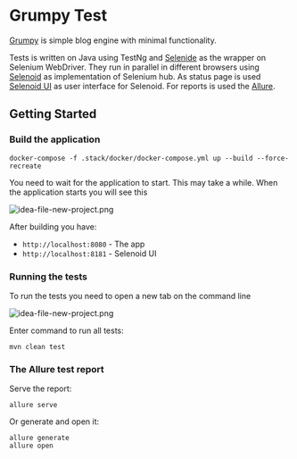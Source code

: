 # Grumpy Test

[Grumpy](https://github.com/tonsky/grumpy) is simple blog engine with minimal functionality.

Tests is written on Java using TestNg and [Selenide](https://github.com/codeborne/selenide) as the wrapper on Selenium WebDriver.
They run in parallel in different browsers using [Selenoid](https://github.com/aerokube/selenoid) as implementation of Selenium hub.
As status page is used [Selenoid UI](https://github.com/aerokube/selenoid-ui) as user interface for Selenoid.
For reports is used the [Allure](https://github.com/allure-framework/allure2).

## Getting Started
### Build the application
```
docker-compose -f .stack/docker/docker-compose.yml up --build --force-recreate
```
You need to wait for the application to start. This may take a while. When the application starts you will see this

![idea-file-new-project.png](https://i.imgur.com/dEcSq0X.png)

After building you have:
* `http://localhost:8080` - The app
* `http://localhost:8181` - Selenoid UI

### Running the tests
To run the tests you need to open a new tab on the command line

![idea-file-new-project.png](https://i.imgur.com/ravbozt.png)

Enter command to run all tests:
```
mvn clean test
```

### The Allure test report
Serve the report:
```
allure serve
```
Or generate and open it:
```
allure generate
allure open
```